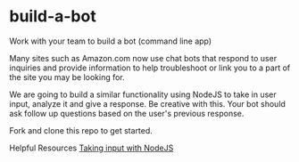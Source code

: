 # build-a-bot
Work with your team to build a bot (command line app)


Many sites such as Amazon.com now use chat bots that respond to user inquiries and provide information to help troubleshoot or link you to a part of the site you may be looking for.

We are going to build a similar functionality using NodeJS to take in user input, analyze it and give a response.  Be creative with this.  Your bot should ask follow up questions based on the user's previous response.

Fork and clone this repo to get started.


Helpful Resources
[Taking input with NodeJS](https://www.codecademy.com/articles/getting-user-input-in-node-js)
